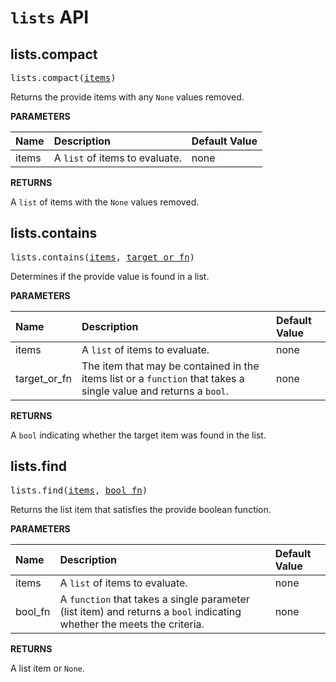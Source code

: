 <!-- Generated with Stardoc, Do Not Edit! -->
# `lists` API


<a id="lists.compact"></a>

## lists.compact

<pre>
lists.compact(<a href="#lists.compact-items">items</a>)
</pre>

Returns the provide items with any `None` values removed.

**PARAMETERS**


| Name  | Description | Default Value |
| :------------- | :------------- | :------------- |
| <a id="lists.compact-items"></a>items |  A <code>list</code> of items to evaluate.   |  none |

**RETURNS**

A `list` of items with the `None` values removed.


<a id="lists.contains"></a>

## lists.contains

<pre>
lists.contains(<a href="#lists.contains-items">items</a>, <a href="#lists.contains-target_or_fn">target_or_fn</a>)
</pre>

Determines if the provide value is found in a list.

**PARAMETERS**


| Name  | Description | Default Value |
| :------------- | :------------- | :------------- |
| <a id="lists.contains-items"></a>items |  A <code>list</code> of items to evaluate.   |  none |
| <a id="lists.contains-target_or_fn"></a>target_or_fn |  The item that may be contained in the items list or a <code>function</code> that takes a single value and returns a <code>bool</code>.   |  none |

**RETURNS**

A `bool` indicating whether the target item was found in the list.


<a id="lists.find"></a>

## lists.find

<pre>
lists.find(<a href="#lists.find-items">items</a>, <a href="#lists.find-bool_fn">bool_fn</a>)
</pre>

Returns the list item that satisfies the provide boolean function.

**PARAMETERS**


| Name  | Description | Default Value |
| :------------- | :------------- | :------------- |
| <a id="lists.find-items"></a>items |  A <code>list</code> of items to evaluate.   |  none |
| <a id="lists.find-bool_fn"></a>bool_fn |  A <code>function</code> that takes a single parameter (list item) and returns a <code>bool</code> indicating whether the meets the criteria.   |  none |

**RETURNS**

A list item or `None`.


